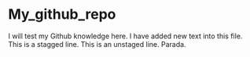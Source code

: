 # My_github_repo
I will test my Github knowledge here.
I have added new text into this file.
This is a stagged line.
This is an unstaged line.
Parada.
